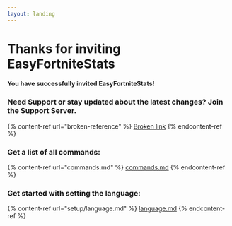 ```yaml
---
layout: landing
---
```


# Thanks for inviting EasyFortniteStats

#### You have successfully invited EasyFortniteStats!&#x20;

### Need Support or stay updated about the latest changes? Join the Support Server.

{% content-ref url="broken-reference" %}
[Broken link](broken-reference)
{% endcontent-ref %}

### Get a list of all commands:

{% content-ref url="commands.md" %}
[commands.md](commands.md)
{% endcontent-ref %}

### Get started with setting the language:

{% content-ref url="setup/language.md" %}
[language.md](setup/language.md)
{% endcontent-ref %}
